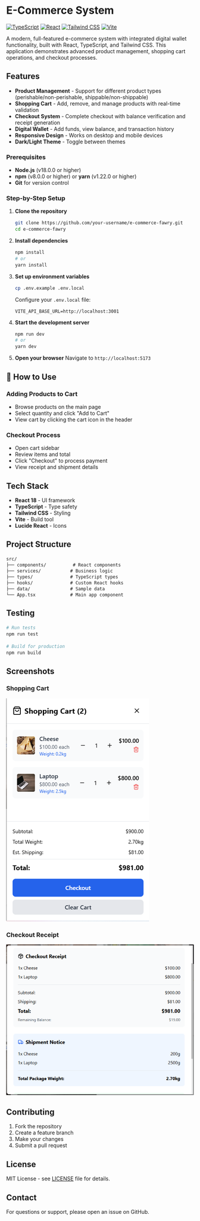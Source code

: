 # E-Commerce System

[![TypeScript](https://img.shields.io/badge/TypeScript-007ACC?style=for-the-badge&logo=typescript&logoColor=white)](https://www.typescriptlang.org/)
[![React](https://img.shields.io/badge/React-20232A?style=for-the-badge&logo=react&logoColor=61DAFB)](https://reactjs.org/)
[![Tailwind CSS](https://img.shields.io/badge/Tailwind_CSS-38B2AC?style=for-the-badge&logo=tailwind-css&logoColor=white)](https://tailwindcss.com/)
[![Vite](https://img.shields.io/badge/Vite-646CFF?style=for-the-badge&logo=vite&logoColor=white)](https://vitejs.dev/)

A modern, full-featured e-commerce system with integrated digital wallet functionality, built with React, TypeScript, and Tailwind CSS. This application demonstrates advanced product management, shopping cart operations, and checkout processes.

## Features

- **Product Management** - Support for different product types (perishable/non-perishable, shippable/non-shippable)
- **Shopping Cart** - Add, remove, and manage products with real-time validation
- **Checkout System** - Complete checkout with balance verification and receipt generation
- **Digital Wallet** - Add funds, view balance, and transaction history
- **Responsive Design** - Works on desktop and mobile devices
- **Dark/Light Theme** - Toggle between themes

### Prerequisites

- **Node.js** (v18.0.0 or higher)
- **npm** (v8.0.0 or higher) or **yarn** (v1.22.0 or higher)
- **Git** for version control

### Step-by-Step Setup

1. **Clone the repository**

   ```bash
   git clone https://github.com/your-username/e-commerce-fawry.git
   cd e-commerce-fawry
   ```

2. **Install dependencies**

   ```bash
   npm install
   # or
   yarn install
   ```

3. **Set up environment variables**

   ```bash
   cp .env.example .env.local
   ```

   Configure your `.env.local` file:

   ```env
   VITE_API_BASE_URL=http://localhost:3001
   ```

4. **Start the development server**

   ```bash
   npm run dev
   # or
   yarn dev
   ```

5. **Open your browser**
   Navigate to `http://localhost:5173`

## 📖 How to Use

### Adding Products to Cart

- Browse products on the main page
- Select quantity and click "Add to Cart"
- View cart by clicking the cart icon in the header

### Checkout Process

- Open cart sidebar
- Review items and total
- Click "Checkout" to process payment
- View receipt and shipment details

## Tech Stack

- **React 18** - UI framework
- **TypeScript** - Type safety
- **Tailwind CSS** - Styling
- **Vite** - Build tool
- **Lucide React** - Icons

## Project Structure

```plaintext
src/
├── components/          # React components
├── services/           # Business logic
├── types/              # TypeScript types
├── hooks/              # Custom React hooks
├── data/               # Sample data
└── App.tsx             # Main app component
```

## Testing

```bash
# Run tests
npm run test

# Build for production
npm run build
```

## Screenshots

### Shopping Cart

![Shopping Cart](./public/img/cart.png)

### Checkout Receipt

![Checkout Receipt](./public/img/checkout.png)

## Contributing

1. Fork the repository
2. Create a feature branch
3. Make your changes
4. Submit a pull request

## License

MIT License - see [LICENSE](LICENSE) file for details.

## Contact

For questions or support, please open an issue on GitHub.
